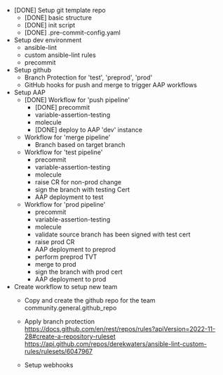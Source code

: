 
- [DONE] Setup git template repo
    - [DONE] basic structure
    - [DONE] init script
    - [DONE] .pre-commit-config.yaml
- Setup dev environment
    - ansible-lint
    - custom ansible-lint rules
    - precommit
- Setup github
    - Branch Protection for 'test', 'preprod', 'prod'
    - GitHub hooks for push and merge to trigger AAP workflows
- Setup AAP
    - [DONE] Workflow for 'push pipeline'
        - [DONE] precommit
        - variable-assertion-testing
        - molecule
        - [DONE] deploy to AAP 'dev' instance
    - Workflow for 'merge pipeline'
        - Branch based on target branch
    - Workflow for 'test pipeline'
        - precommit
        - variable-assertion-testing
        - molecule
        - raise CR for non-prod change
        - sign the branch with testing Cert
        - AAP deployment to test
    - Workflow for 'prod pipeline'
        - precommit
        - variable-assertion-testing
        - molecule
        - validate source branch has been signed with test cert
        - raise prod CR
        - AAP deployment to preprod
        - perform preprod TVT
        - merge to prod
        - sign the branch with prod cert
        - AAP deployment to prod
- Create workflow to setup new team
    - Copy and create the github repo for the team
        community.general.github_repo
    - Apply branch protection
        https://docs.github.com/en/rest/repos/rules?apiVersion=2022-11-28#create-a-repository-ruleset
        https://api.github.com/repos/derekwaters/ansible-lint-custom-rules/rulesets/6047967
        
    - Setup webhooks


